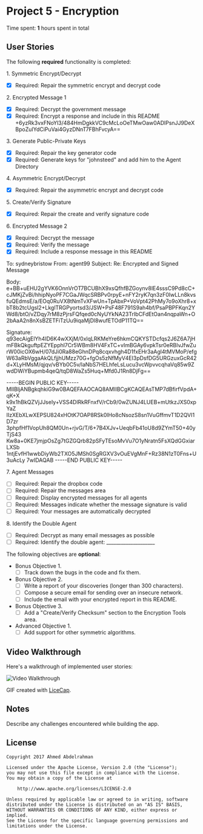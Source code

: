 # Project 5 - Encryption

Time spent: **1** hours spent in total

## User Stories

The following **required** functionality is completed:

1\. Symmetric Encrypt/Decrypt
  * [X]  Required: Repair the symmetric encrypt and decrypt code

2\. Encrypted Message 1
  * [X]  Required: Decrypt the government message
  * [X]  Required: Encrypt a response and include in this README
  +6yzRk3vxFNoYl3/484HmDgkkVC9cMcLoOeTMwOaw0ADlPsnJJ9DeXBpoZuIYdCiPuVai4GyzDNnT7FBhFvcyA==

3\. Generate Public-Private Keys
  * [X]  Required: Repair the key generator code
  * [X]  Required: Generate keys for "johnsteed" and add him to the Agent Directory

4\. Asymmetric Encrypt/Decrypt
  * [X]  Required: Repair the asymmetric encrypt and decrypt code

5\. Create/Verify Signature
  * [X]  Required: Repair the create and verify signature code

6\. Encrypted Message 2
  * [X]  Required: Decrypt the message
  * [X]  Required: Verify the message
  * [X]  Required: Include a response message in this README

To: sydneybristow
From: agent99
Subject: Re: Encrypted and Signed Message

Body:
e+BB+uEHU2gYVK6OnnVrOT7BCUBhX9xsQfhfBZGoynv8lE4sssC9Pd8cC+cJMKjZvBi/hhipNyoPF7CGaJWqcSRBPv0rpyE+nFY2ryK7qn3zF0IwLLn8kvsfuQEdmsE/a/EOq0RuVX8tNmTvXFwUn+TpAbxP+VoVpt42PhMy7o9oXhr8+xbT8b2tcUgsl2+LkglTRGPyortsd3/JSW+PsF48F791S9ah4bf/PsaPBPFKqn2YWd8/btO/vZDqy7rM8zPjrsFQfqed0cNyUYkNA23TrIbCFdEtOan4nqpaWn+O2bAaA2n8nXsBZETFiTzUu9iqaMjDl8wufETOdP11TQ==

Signature:
q93ecAigElYh4ID6K4wXXjM/0xlqLRKMeYre6hkmCQKYSTDcfqs2J6Z6A7jHmFBkQkguftpEZYEpphl7Cr5WBm8HV4FxTC+vImBGAy6vpkTsr0eRBlvJfwZurW00icOX6wH/07dJi0Ra88eGhnDPq8cqxvhgh4D1fxEHr3aAgl4tMVMoP/efgW63aRbVggaAkQLfjjhUMzz70G+fgOs5zNfMyV4EI3pDsfDG5URGzuxGcR42d+XLyHMsM/qjqv/vBYb0C5v/laNbS7HELhfeLsLucu3vcWpvvcqhaVq85w9ZwdDWiYBupmb4qeQ/tqD8WaZs5Huq+Mfd0J1Rn8DjFg==

-----BEGIN PUBLIC KEY-----
MIIBIjANBgkqhkiG9w0BAQEFAAOCAQ8AMIIBCgKCAQEAsTMP7dBfirfVpdA+qK+X
k9x1hBkQZVjJJseIy+VSS4DlRkRFnxfV/rCb9/0wZUNJ4LUEB+mUtkzJXS0xpYaZ
IIzXEbXLwXEPSU824xHOtK7OAP8RSk0lHo8cNsozS8sn1VuGffmvT1D2QVI1D7zr
3phpfHf1VopUh8QM0Un+rjvG/T/6+7B4XJv+UeqbFb41oU8d9ZYmT50+40yTjS43
Kw8a+0KE7jmjpOsZg7tGZGQrb82pSFyTEsoMvVu7O1yNratn5FsXQdGGxiarLXSb
1ntjEvfH1wwbDiyWb2TXO5JMSh0SgRGXV3vOuEVgMnF+Rz38N1zT0Fns+U3uAcLy
7wIDAQAB
-----END PUBLIC KEY-----

7\. Agent Messages
  * [ ]  Required: Repair the dropbox code
  * [ ]  Required: Repair the messages area
  * [ ]  Required: Display encrypted messages for all agents
  * [ ]  Required: Messages indicate whether the message signature is valid
  * [ ]  Required: Your messages are automatically decrypted

8\. Identify the Double Agent
  * [ ]  Required: Decrypt as many email messages as possible
  * [ ]  Required: Identify the double agent: ____________________

The following objectives are **optional**:

* Bonus Objective 1\.
  * [ ]  Track down the bugs in the code and fix them.

* Bonus Objective 2\.
  * [ ]  Write a report of your discoveries (longer than 300 characters).
  * [ ]  Compose a secure email for sending over an insecure network.
  * [ ]  Include the email with your encrypted report in this README.

* Bonus Objective 3\.
  * [ ]  Add a "Create/Verify Checksum" section to the Encryption Tools area.

* Advanced Objective 1\.
  * [ ]  Add support for other symmetric algorithms.

## Video Walkthrough

Here's a walkthrough of implemented user stories:

<img src='http://i.imgur.com/link/to/your/gif/file.gif' title='Video Walkthrough' width='' alt='Video Walkthrough' />

GIF created with [LiceCap](http://www.cockos.com/licecap/).

## Notes

Describe any challenges encountered while building the app.

## License

    Copyright 2017 Ahmed Abdelrahman

    Licensed under the Apache License, Version 2.0 (the "License");
    you may not use this file except in compliance with the License.
    You may obtain a copy of the License at

        http://www.apache.org/licenses/LICENSE-2.0

    Unless required by applicable law or agreed to in writing, software
    distributed under the License is distributed on an "AS IS" BASIS,
    WITHOUT WARRANTIES OR CONDITIONS OF ANY KIND, either express or implied.
    See the License for the specific language governing permissions and
    limitations under the License.
